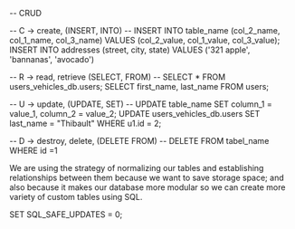 -- CRUD

-- C -> create, (INSERT, INTO)
-- INSERT INTO table_name (col_2_name, col_1_name, col_3_name) VALUES (col_2_value, col_1_value, col_3_value);
INSERT INTO addresses (street, city, state) VALUES ('321 apple', 'bannanas', 'avocado')

-- R -> read, retrieve (SELECT, FROM)
-- SELECT * FROM users_vehicles_db.users;
SELECT first_name, last_name FROM users;

-- U -> update, (UPDATE, SET)
-- UPDATE table_name SET column_1 = value_1, column_2 = value_2;
UPDATE users_vehicles_db.users SET last_name = "Thibault" WHERE u1.id = 2;

-- D -> destroy, delete, (DELETE FROM)
-- DELETE FROM tabel_name WHERE id =1

We are using the strategy of normalizing our tables and establishing relationships between them because we want to save storage space; and also because it makes our database more modular so we can create more variety of custom tables using SQL.

SET SQL_SAFE_UPDATES = 0;

